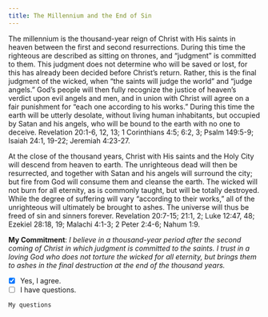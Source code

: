 ```yaml
---
title: The Millennium and the End of Sin
---
```


The millennium is the thousand-year reign of Christ with His saints in heaven between the first and second resurrections. During this time the righteous are described as sitting on thrones, and “judgment” is committed to them. This judgment does not determine who will be saved or lost, for this has already been decided before Christ’s return. Rather, this is the final judgment of the wicked, when “the saints will judge the world” and “judge angels.” God’s people will then fully recognize the justice of heaven’s verdict upon evil angels and men, and in union with Christ will agree on a fair punishment for “each one according to his works.” During this time the earth will be utterly desolate, without living human inhabitants, but occupied by Satan and his angels, who will be bound to the earth with no one to deceive. Revelation 20:1-6, 12, 13; 1 Corinthians 4:5; 6:2, 3; Psalm 149:5-9; Isaiah 24:1, 19-22; Jeremiah 4:23-27.

At the close of the thousand years, Christ with His saints and the Holy City will descend from heaven to earth. The unrighteous dead will then be resurrected, and together with Satan and his angels will surround the city; but fire from God will consume them and cleanse the earth. The wicked will not burn for all eternity, as is commonly taught, but will be totally destroyed. While the degree of suffering will vary “according to their works,” all of the unrighteous will ultimately be brought to ashes. The universe will thus be freed of sin and sinners forever. Revelation 20:7-15; 21:1, 2; Luke 12:47, 48; Ezekiel 28:18, 19; Malachi 4:1-3; 2 Peter 2:4-6; Nahum 1:9.

**My Commitment**: _I believe in a thousand-year period after the second coming of Christ in which judgment is committed to the saints. I trust in a loving God who does not torture the wicked for all eternity, but brings them to ashes in the final destruction at the end of the thousand years._

- [x] Yes, I agree.
- [ ] I have questions.

`My questions`